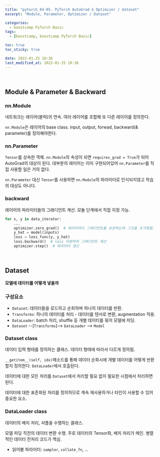 ```yaml
---
title: "pytorch_04-05. PyTorch AutoGrad & Optimizer / dataset"
excerpt: "Module, Parameter, Optimizer / Dataset"

categories:
  - boostcamp PyTorch Basic
tags:
  - [boostcamp, boostcamp PyTorch Basic]

toc: true
toc_sticky: true

date: 2022-01-25 10:36
last_modified_at: 2022-01-25 10:36
---
```

<br>

## Module & Parameter & Backward

### nn.Module
네트워크는 레이어(블럭)의 연속. 여러 레이어를 조합해 또 다른 레이어를 정의한다.

`nn.Module`은 레이어의 base class. input, output, forwad, backward(& parameter)를 정의해야한다.

### nn.Parameter
`Tensor`를 상속한 객체. `nn.Module`의 속성이 되면 `requires_grad = True`가 되어 AutoGrad의 대상이 된다. 대부분의 레이어는 이미 구현되어있어 `nn.Parameter`를 직접 사용할 일은 거의 없다.

`nn.Parameter` 대신 `Tensor`를 사용하면 `nn.Module`의 파라미터로 인식되지않고 학습의 대상도 아니다.

### backward
레이어의 파라미터들의 그래디언트 계산. 모듈 단계에서 직접 지정 가능.
```python
for x, y in data_iterator:
    ...
    optimizer.zero_grad()  # 레이어마다 그래디언트를 보관하는데 그것을 초기화함.
    y_hat = model(inputs)
    loss = loss_func(y, y_hat)
    loss.backward()  # loss 미분하여 그래디언트 계산
    optimizer.step()  # 파라미터 갱신
```

<br>

## Dataset
**모델에 데이터를 어떻게 넣을까**

### 구성요소
* `Dataset`: 데이터들을 로드하고 순회하며 하나의 데이터를 반환.
* `Transforms`: 하나의 데이터를 처리 - 데이터를 텐서로 변환, augmentation 적용.
* `DataLoader`: batch 처리, shuffle 등 개별 데이터를 묶어 모델에 피딩.
* `Dataset` --[`Transforms`]--> `DataLoader` --> `Model`

### Dataset class

데이터 입력 형태를 정의하는 클래스. 데이터 형태에 따라서 다르게 정의됨.

`__getitem__(self, idx)`메소드를 통해 데이터 순회시에 개별 데이터를 어떻게 반환할지 정의한다. `DataLoader`에서 호출된다.

데이터에 대한 모든 처리를 `Dataset`에서 처리할 필요 없이 필요한 시점에서 처리하면 된다.

데이터에 대한 표준화된 처리를 정의하므로 계속 재사용하거나 타인이 사용할 수 있어 중요한 요소.

### DataLoader class

데이터의 배치 처리, 셔플을 수행하는 클래스.

모델 피딩 직전의 데이터 변환 수행. 주로 데이터의 Tensor화, 배치 처리가 메인. 병렬적인 데이터 전처리 코드가 핵심.

* 읽어볼 파라미터: `sampler`, `collate_fn`, ...